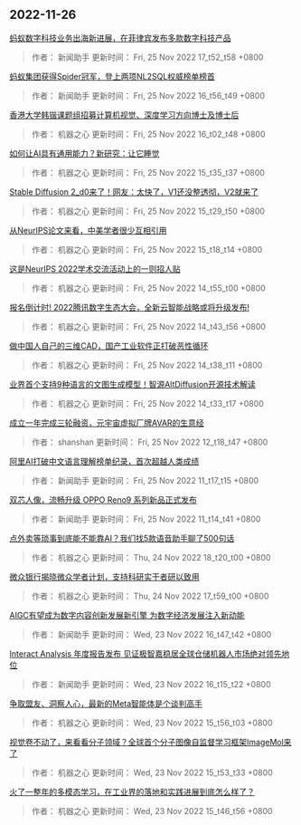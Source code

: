 
## 2022-11-26

 [蚂蚁数字科技业务出海新进展，在菲律宾发布多款数字科技产品](https://www.jiqizhixin.com/articles/2022-11-25-15)

> 作者： 新闻助手  更新时间： Fri, 25 Nov 2022 17_t52_t58 +0800

 [蚂蚁集团获得Spider冠军，登上两项NL2SQL权威榜单榜首](https://www.jiqizhixin.com/articles/2022-11-25-14)

> 作者： 新闻助手  更新时间： Fri, 25 Nov 2022 16_t56_t49 +0800

 [香港大学韩锴课题组招募计算机视觉、深度学习方向博士及博士后](https://www.jiqizhixin.com/articles/2022-11-25-13)

> 作者： 机器之心  更新时间： Fri, 25 Nov 2022 16_t02_t48 +0800

 [如何让AI具有通用能力？新研究：让它睡觉](https://www.jiqizhixin.com/articles/2022-11-25-12)

> 作者： 机器之心  更新时间： Fri, 25 Nov 2022 15_t35_t37 +0800

 [Stable Diffusion 2_d0来了！网友：太快了，V1还没整透彻，V2就来了](https://www.jiqizhixin.com/articles/2022-11-25-11)

> 作者： 机器之心  更新时间： Fri, 25 Nov 2022 15_t29_t50 +0800

 [从NeurIPS论文来看，中美学者很少互相引用](https://www.jiqizhixin.com/articles/2022-11-25-8)

> 作者： 机器之心  更新时间： Fri, 25 Nov 2022 15_t18_t14 +0800

 [这是NeurIPS 2022学术交流活动上的一则招人贴](https://www.jiqizhixin.com/articles/2022-11-25-7)

> 作者： 机器之心  更新时间： Fri, 25 Nov 2022 14_t55_t00 +0800

 [报名倒计时! 2022腾讯数字生态大会，全新云智能战略或将升级发布!](https://www.jiqizhixin.com/articles/2022-11-25-6)

> 作者： 机器之心  更新时间： Fri, 25 Nov 2022 14_t43_t56 +0800

 [做中国人自己的三维CAD，国产工业软件正打破恶性循环](https://www.jiqizhixin.com/articles/2022-11-25-5)

> 作者： 机器之心  更新时间： Fri, 25 Nov 2022 14_t38_t11 +0800

 [业界首个支持9种语言的文图生成模型！智源AltDiffusion开源技术解读](https://www.jiqizhixin.com/articles/2022-11-25-4)

> 作者： 机器之心  更新时间： Fri, 25 Nov 2022 14_t33_t17 +0800

 [成立一年完成三轮融资，元宇宙虚拟厂牌AVAR的生意经](https://www.jiqizhixin.com/articles/2022-11-25-3)

> 作者： shanshan  更新时间： Fri, 25 Nov 2022 12_t18_t47 +0800

 [阿里AI打破中文语言理解榜单纪录，首次超越人类成绩](https://www.jiqizhixin.com/articles/2022-11-25-2)

> 作者： 新闻助手  更新时间： Fri, 25 Nov 2022 11_t17_t15 +0800

 [双芯人像，流畅升级 OPPO Reno9 系列新品正式发布](https://www.jiqizhixin.com/articles/2022-11-25)

> 作者： 新闻助手  更新时间： Fri, 25 Nov 2022 11_t14_t41 +0800

 [点外卖等琐事到底能不能靠AI？我们找5款语音助手聊了500句话](https://www.jiqizhixin.com/articles/2022-11-24-29)

> 作者： 机器之心  更新时间： Thu, 24 Nov 2022 18_t20_t00 +0800

 [微众银行揭晓微众学者计划，支持科研实干者研以致用](https://www.jiqizhixin.com/articles/2022-11-24-18)

> 作者： 机器之心  更新时间： Thu, 24 Nov 2022 17_t59_t00 +0800

 [AIGC有望成为数字内容创新发展新引擎 为数字经济发展注入新动能](https://www.jiqizhixin.com/articles/2022-11-23-9)

> 作者： 新闻助手  更新时间： Wed, 23 Nov 2022 16_t47_t42 +0800

 [Interact Analysis 年度报告发布  见证极智嘉稳居全球仓储机器人市场绝对领先地位](https://www.jiqizhixin.com/articles/2022-11-23-8)

> 作者： 新闻助手  更新时间： Wed, 23 Nov 2022 16_t15_t22 +0800

 [争取盟友、洞察人心，最新的Meta智能体是个谈判高手](https://www.jiqizhixin.com/articles/2022-11-23-7)

> 作者： 机器之心  更新时间： Wed, 23 Nov 2022 15_t56_t03 +0800

 [视觉卷不动了，来看看分子领域？全球首个分子图像自监督学习框架ImageMol来了](https://www.jiqizhixin.com/articles/2022-11-23-6)

> 作者： 机器之心  更新时间： Wed, 23 Nov 2022 15_t53_t33 +0800

 [火了一整年的多模态学习，在工业界的落地和实践进展到底怎么样了？](https://www.jiqizhixin.com/articles/2022-11-23-5)

> 作者： 机器之心  更新时间： Wed, 23 Nov 2022 15_t46_t56 +0800
